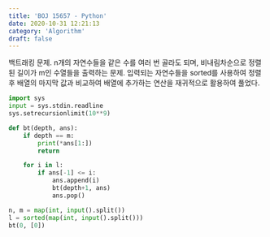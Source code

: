 ```yaml
---
title: 'BOJ 15657 - Python'
date: 2020-10-31 12:21:13
category: 'Algorithm'
draft: false
---
```

백트래킹 문제. n개의 자연수들을 같은 수를 여러 번 골라도 되며, 비내림차순으로 정렬된 길이가 m인 수열들을 출력하는 문제. 입력되는 자연수들을 sorted를 사용하여 정렬 후 배열의 마지막 값과 비교하여 배열에 추가하는 연산을 재귀적으로 활용하여 풀었다.
```python
import sys
input = sys.stdin.readline
sys.setrecursionlimit(10**9)

def bt(depth, ans):
    if depth == m:
        print(*ans[1:])
        return

    for i in l:
        if ans[-1] <= i:
            ans.append(i)
            bt(depth+1, ans)
            ans.pop()

n, m = map(int, input().split())
l = sorted(map(int, input().split()))
bt(0, [0])

```